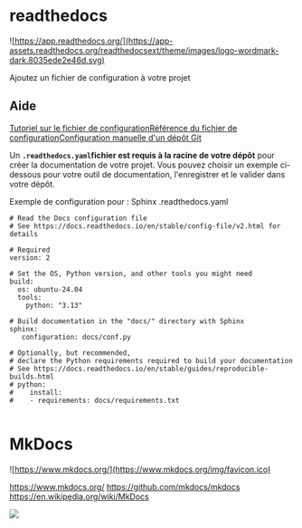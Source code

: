 

# readthedocs

![https://app.readthedocs.org/](https://app-assets.readthedocs.org/readthedocsext/theme/images/logo-wordmark-dark.8035ede2e46d.svg)


Ajoutez un fichier de configuration à votre projet

## Aide

[Tutoriel sur le fichier de configuration](https://docs.readthedocs.io/page/config-file/index.html)[Référence du fichier de configuration](https://docs.readthedocs.io/page/config-file/v2.html)[Configuration manuelle d'un dépôt Git](https://docs.readthedocs.io/page/guides/setup/git-repo-manual.html)

Un **`.readthedocs.yaml`fichier est requis à la racine de votre dépôt** pour créer la documentation de votre projet. Vous pouvez choisir un exemple ci-dessous pour votre outil de documentation, l'enregistrer et le valider dans votre dépôt.

Exemple de configuration pour : Sphinx
.readthedocs.yaml
```
# Read the Docs configuration file
# See https://docs.readthedocs.io/en/stable/config-file/v2.html for details

# Required
version: 2

# Set the OS, Python version, and other tools you might need
build:
  os: ubuntu-24.04
  tools:
    python: "3.13"

# Build documentation in the "docs/" directory with Sphinx
sphinx:
   configuration: docs/conf.py

# Optionally, but recommended,
# declare the Python requirements required to build your documentation
# See https://docs.readthedocs.io/en/stable/guides/reproducible-builds.html
# python:
#    install:
#    - requirements: docs/requirements.txt


```



# MkDocs

![https://www.mkdocs.org/](https://www.mkdocs.org/img/favicon.ico)

https://www.mkdocs.org/
https://github.com/mkdocs/mkdocs
https://en.wikipedia.org/wiki/MkDocs




![](https://www.sphinx-doc.org/en/master/_static/sphinx-logo.svg)
